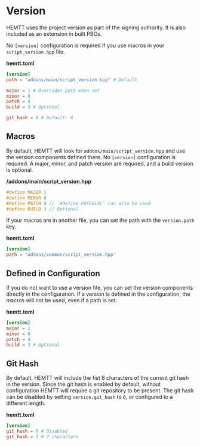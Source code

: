 # Version

HEMTT uses the project version as part of the signing authority.
It is also included as an extension in built PBOs.

No `[version]` configuration is required if you use macros in your `script_version.hpp` file.

**hemtt.toml**

```toml
[version]
path = "addons/main/script_version.hpp" # Default

major = 1 # Overrides path when set
minor = 0
patch = 4
build = 3 # Optional

git_hash = 0 # Default: 8
```

## Macros

By default, HEMTT will look for `addons/main/script_version.hpp` and use the version components defined there. No `[version]` configuration is required.
A major, minor, and patch version are required, and a build version is optional.

**/addons/main/script_version.hpp**

```cpp
#define MAJOR 1
#define MINOR 0
#define PATCH 4 // `#define PATCHLVL` can also be used
#define BUILD 3 // Optional
```

If your macros are in another file, you can set the path with the `version.path` key.

**hemtt.toml**

```toml
[version]
path = "addons/common/script_version.hpp"
```

## Defined in Configuration

If you do not want to use a version file, you can set the version components directly in the configuration. If a version is defined in the configuration, the macros will not be used, even if a path is set.

**hemtt.toml**

```toml
[version]
major = 1
minor = 0
patch = 4
build = 3 # Optional
```

## Git Hash

By default, HEMTT will include the fist 8 characters of the current git hash in the version.
Since the git hash is enabled by default, without configuration HEMTT will require a git repository to be present.
The git hash can be disabled by setting `version.git_hash` to `0`, or configured to a different length.

**hemtt.toml**

```toml
[version]
git_hash = 0 # Disabled
git_hash = 7 # 7 characters
```
